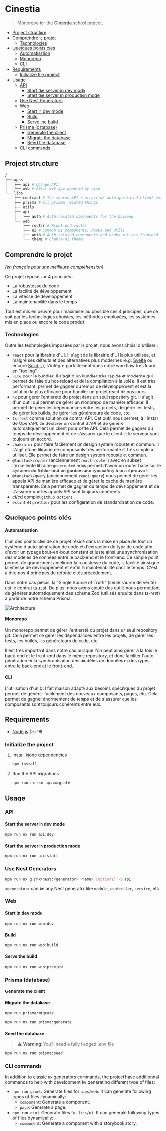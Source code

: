 # Cinestia

> Monorepo for the **Cinestia** school project.

- [Project structure](#project-structure)
- [Comprendre le projet](#comprendre-le-projet)
  - [Technologies](#technologies)
- [Quelques points clés](#quelques-points-clés)
    - [Automatisation](#automatisation)
    - [Monorepo](#monorepo)
    - [CLI](#cli)
- [Requirements](#requirements)
  - [Initialize the project](#initialize-the-project)
- [Usage](#usage)
  - [API](#api)
    - [Start the server in dev mode](#start-the-server-in-dev-mode)
    - [Start the server in production mode](#start-the-server-in-production-mode)
  - [Use Nest Generators](#use-nest-generators)
  - [Web](#web)
    - [Start in dev mode](#start-in-dev-mode)
    - [Build](#build)
    - [Serve the build](#serve-the-build)
  - [Prisma (database)](#prisma-database)
    - [Generate the client](#generate-the-client)
    - [Migrate the database](#migrate-the-database)
    - [Seed the database](#seed-the-database)
  - [CLI commands](#cli-commands)


## Project structure

```bash
/
├── apps
│   ├── api # Django API
│   └── web # React web app powered by vite
└── libs
    ├── contract # The shared API contract w/ auto-generated client services and typescript models for the front-end
    ├── prisma # All prisma related things
    ├── utils 
    ├── api
    │   └── auth # Auth-related components for the backend 
    └── web
        ├── router # Front-end router
        ├── ui # Common UI components, hooks and utils
        ├── auth # Auth-related components and hooks for the frontend
        └── theme # Chakra-UI theme
```

## Comprendre le projet

*(en français pour une meilleure compréhension)*

Ce projet repose sur 4 principes :

- La robustesse du code
- La facilité de développement
- La vitesse de développement
- La maintenabilité dans le temps

Tout est mis en oeuvre pour maximiser au possible ces 4 principes, que ce soit par les technologies choisies, les méthodes employées, les systèmes mis en place ou encore le code produit.

### Technologies

Outre les technologies imposées par le projet, nous avons choisi d'utiliser :
- `react` pour la librairie d'UI. Il s'agit de la librairie d'UI la plus utilisée, et, malgré ses défauts et des alternatives plus modernes (e.g: [Svelte](https://svelte.dev/) ou encore [Solid.js](https://www.solidjs.com/)), s'intègre parfaitement dans notre workflow très lourd en "tooling".
- `vite` pour le bundler. Il s'agit d'un bundler très rapide et moderne qui permet de faire du hot-reload et de la compilation à la volée. Il est très performant, permet de gagner du temps de développement et est la solution la plus efficace pour bundler un projet react de nos jours.
- `nx` pour gérer l'entiereté du projet dans un seul repository git. Il s'agit d'un outil qui permet de gérer un monorepo de manière efficace. Il permet de gérer les dépendances entre les projets, de gérer les tests, de gérer les builds, de gérer les générateurs de code, etc.
- `ts-rest` comme solution de contrat API. Cet outil nous permet, à l'instar de OpenAPI, de déclarer un contrat d'API et de générer automatiquement un client pour cette API. Cela permet de gagner du temps de développement et de s'assurer que le client et le serveur sont toujours en accord.
- `chakra-ui` pour faire facilement un design system robuste et commun. Il s'agit d'une librairie de composants très performante et très simple à utiliser. Elle permet de faire un design system robuste et commun.
- `@tanstack/router` (anciennement `react-router`) avec en subset l'excellente librairie `generouted` nous permet d'avoir un router basé sur le système de fichier tout en gardant une typesafety à tout épreuve !
- `@tanstack/query` (anciennement `react-query`) nous permet de gérer les appels API de manière efficace et de gérer le cache de manière transparente. Cela permet de gagner du temps de développement et de s'assurer que les appels API sont toujours cohérents.
- ci/cd complet `github actions`
- `eslint` et `prettier` pour les configuration de standardisation de code.

## Quelques points clés

#### Automatisation

L'un des points clés de ce projet réside dans la mise en place de tout un système d'auto-génération de code et d'extraction de type de code afin d'avoir un typage bout-en-bout constant et juste ainsi une synchronisation des modèles de données entre le back-end et le front-end. Ce simple point permet de grandement améliorer la robustesse du code, la facilité ainsi que la vitesse de développement et enfin la maintenabilité dans le temps. C'est à dire nos 4 principes de refonte cités précédement.

Dans notre cas précis, la "Single Source of Truth" (seule source de vérité) est le contrat [ts-rest](https://ts-rest.com/). De plus, nous avons ajouté des outils nous permettant de générer automatiquement des schéma Zod (utilisés ensuite dans *ts-rest*) à partir de notre schéma Prisma.

![Architecture](./specs/architecture.png)

#### Monorepo

Un monorepo permet de gérer l'entiereté du projet dans un seul repository git. Cela permet de gérer les dépendances entre les projets, de gérer les tests, les builds, les générateurs de code, etc. 

Il est très important dans notre cas puisque l'on peut ainsi gérer à la fois le back-end et le front-end dans le même repository, et donc faciliter l'auto-génération et la synchronisation des modèles de données et des types entre le back-end et le front-end.

#### CLI

L'utilisation d'un CLI fait maison adapté aux besoins spécifiques du projet permet de générer facilement des nouveaux composants, pages, etc. Cela permet de gagner énormement de temps et de s'assurer que les composants sont toujours cohérents entre eux.


## Requirements

- [Node.js](https://nodejs.org/en/) (>=18)

### Initialize the project

1. Install Node dependencies
    ```bash
    npm install
    ```
2. Run the API migrations
    ```bash
    npm run nx run api:migrate
    ```

## Usage

### API

#### Start the server in dev mode

```bash
npm run nx run api:dev
```

#### Start the server in production mode

```bash
npm run nx run api:start
```

### Use Nest Generators

```sh
npm run nx g @nx/nest:<generator> <name> [options] -p api
```

`<generator>` can be any Nest generator like `module`, `controller`, `service`, etc

### Web

#### Start in dev mode

```bash
npm run nx run web:dev
```

#### Build

```bash
npm run nx run web:build
```

#### Serve the build

```bash
npm run nx run web:preview
```

### Prisma (database)

#### Generate the client

#### Migrate the database

```bash
npm run prisma:migrate
```

```bash
npm run nx run prisma:generate
```

#### Seed the database

> ⚠️ **Warning**: You'll need a fully fledged .env file

```bash
npm run nx run prisma:seed
```

### CLI commands

In addition to classic `nx` generators commands, the project have additionnal commands to help with development by generating different type of files:

-   `npm run g:web`: Generate files for `apps/web`. It can generate following types of files dynamically:
    -   `component`: Generate a component.
    -   `page`: Generate a page.
-   `npm run g:ui`: Generate files for `libs/ui`. It can generate following types of files dynamically:
    -   `component`: Generate a component with a storybook story.